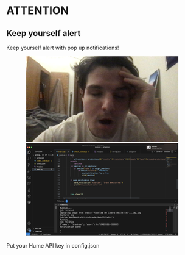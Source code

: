 # ATTENTION
## Keep yourself alert 
Keep yourself alert with pop up notifications!
<p align="center">
  <img src="./images/img.jpg" width="400">
  <img src="./images/notification.png" width="400">
</p>


Put your Hume API key in config.json 